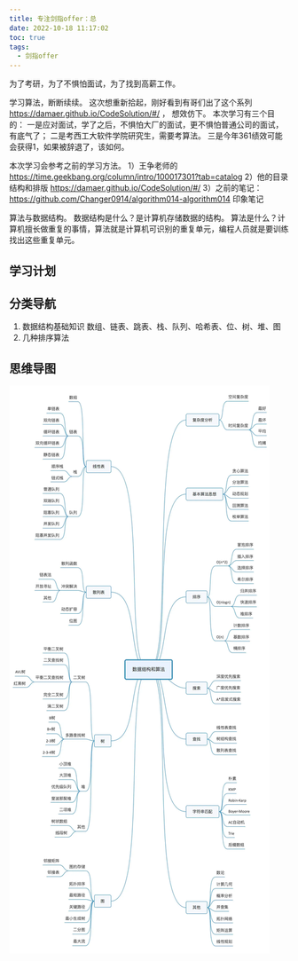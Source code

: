 ```yaml
---
title: 专注剑指offer：总
date: 2022-10-18 11:17:02
toc: true
tags:
  - 剑指offer
---
```


为了考研，为了不惧怕面试，为了找到高薪工作。

<!-- more -->

学习算法，断断续续。
这次想重新拾起，刚好看到有哥们出了这个系列 https://damaer.github.io/CodeSolution/#/ ， 想效仿下。
本次学习有三个目的：
一是应对面试，学了之后，不惧怕大厂的面试，更不惧怕普通公司的面试，有底气了；
二是考西工大软件学院研究生，需要考算法。
三是今年361绩效可能会获得1，如果被辞退了，该如何。

本次学习会参考之前的学习方法。
1）王争老师的  https://time.geekbang.org/column/intro/100017301?tab=catalog
2）他的目录结构和排版  https://damaer.github.io/CodeSolution/#/
3）之前的笔记：
    https://github.com/Changer0914/algorithm014-algorithm014
    印象笔记

算法与数据结构。
数据结构是什么？是计算机存储数据的结构。
算法是什么？计算机擅长做重复的事情，算法就是计算机可识别的重复单元，编程人员就是要训练找出这些重复单元。

## 学习计划



## 分类导航

01. 数据结构基础知识
    数组、链表、跳表、栈、队列、哈希表、位、树、堆、图
02. 几种排序算法

## 思维导图

![01.png](专注出剑指offer系列文/01.png)
